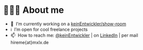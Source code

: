 # 🧑🏻‍💻 About me

- 💪 &nbsp;I’m currently working on a [keinEntwickler/show-room](https://github.com/keinEntwickler/show-room)
- ℹ️ &nbsp;I’m open for cool freelance projects
- 📫 &nbsp;How to reach me: [@keinEntwickler](https://twitter.com/keinEntwickler) | on [LinkedIn](https://www.linkedin.com/in/marco-lombardi-nixdev/) | per mail hireme{at}mxlx.de
